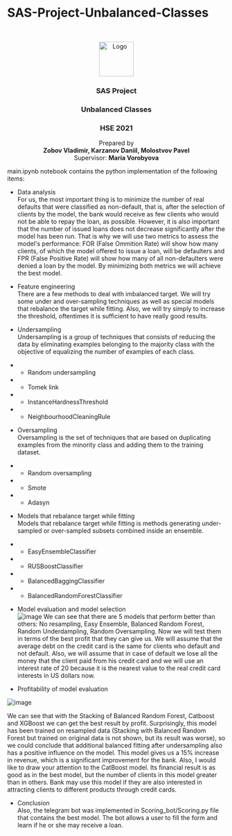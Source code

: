 # SAS-Project-Unbalanced-Classes




<br />
<p align="center">
  <a href="#">
    <img src="https://upload.wikimedia.org/wikipedia/commons/thumb/1/10/SAS_logo_horiz.svg/1280px-SAS_logo_horiz.svg.png" alt="Logo" height="80">
  </a>

  <h3 align="center">SAS Project</h3>
  <h3 align="center">Unbalanced Classes</h3>
  <h3 align="center">HSE 2021</h3>
  

  <p align="center">
    Prepared by <br />
   <b align="center"> Zobov Vladimir, 
    Karzanov Daniil, 
    Molostvov Pavel </b>
  
  <br />
  Supervisor: <b>Maria Vorobyova </b><br />

  </p>
</p>



main.ipynb notebook contains the python implementation of the following items:
* Data analysis  
For us, the most important thing is to minimize the number of real defaults that were classified as non-default, that is, after the selection of clients by the model, the bank would receive as few clients who would not be able to repay the loan, as possible. However, it is also important that the number of issued loans does not decrease significantly after the model has been run. That is why we will use two metrics to assess the model's performance: FOR (False Ommition Rate) will show how many clients, of which the model offered to issue a loan, will be defaulters and FPR (False Positive Rate) will show how many of all non-defaulters were denied a loan by the model. By minimizing both metrics we will achieve the best model. 

* Feature engineering  
There are a few methods to deal with imbalanced target. We will try some under and over-sampling techniques as well as special models that rebalance the target while fitting. Also, we will try simply to increase the threshold, oftentimes it is sufficient to have really good results. 

* Undersampling  
Undersampling is a group of techniques that consists of reducing the data by eliminating examples belonging to the majority class with the objective of equalizing the number of examples of each class.

* * Random undersampling
* * Tomek link
* * InstanceHardnessThreshold
* * NeighbourhoodCleaningRule
* Oversampling  
Oversampling is the set of techniques that are based on duplicating examples from the minority class and adding them to the training dataset.
* * Random oversampling 
* * Smote
* * Adasyn
* Models that rebalance target while fitting  
Models that rebalance target while fitting is methods generating under-sampled or over-sampled subsets combined inside an ensemble.
* * EasyEnsembleClassifier
* * RUSBoostClassifier
* * BalancedBaggingClassifier
* * BalancedRandomForestClassifier
* Model evaluation and model selection  
![image](https://user-images.githubusercontent.com/49778314/121660273-cd72c000-caab-11eb-9a7e-c67b10779ab5.png)
We can see that there are 5 models that perform better than others: No resampling, Easy Ensemble, Balanced Random Forest, Random Underdampling, Random Oversampling. Now we will test them in terms of the best profit that they can give us. We will assume that the average debt on the credit card is the same for clients who default and not default. Also, we will assume that in case of default we lose all the money that the client paid from his credit card and we will use an interest rate of 20 because it is the nearest value to the real credit card interests in US dollars now.


* Profitability of model evaluation


![image](https://user-images.githubusercontent.com/49778314/121669354-e6cc3a00-cab4-11eb-8156-b9907de28135.png)


We can see that with the Stacking of Balanced Random Forest, Catboost and XGBoost we can get the best result by profit. Surprisingly, this model has been trained on resampled data (Stacking with Balanced Random Forest but trained on original data is not shown, but its result was worse), so we could conclude that additional balanced fitting after undersampling also has a positive influence on the model. This model gives us a 15% increase in revenue, which is a significant improvement for the bank. Also, I would like to draw your attention to the CatBoost model. Its financial result is as good as in the best model, but the number of clients in this model greater than in others. Bank may use this model if they are also interested in attracting clients to different products through credit cards.

* Conclusion  
Also, the telegram bot was implemented in Scoring_bot/Scoring.py file that contains the best model. The bot allows a user to fill the form and learn if he or she may receive a loan.

